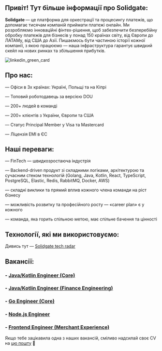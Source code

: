 ## Привіт! <a> Тут більше інформації про Solidgate:
<p><b> Solidgate </b> — це платформа для оркестрації та процесингу платежів, що допомагає тисячам компаній приймати платежі онлайн. Ми розробляємо інноваційні фінтех-рішення, щоб забезпечити безперебійну обробку платежів для бізнесів у понад 150 країнах світу, від Європи до ЛАТАМу, від США до Азії. Пишаємось бути частиною історії кожної компанії, з якою працюємо — наша інфраструктура гарантує швидкий скейл на нових ринках та збільшення прибутків.

<p></p>

<p align="center">
  
![linkedin_green_card](https://github.com/solidgatehiring/solidgatehiring/assets/142014633/70f558d9-7d5c-4b84-83e6-504b9eb7264f)

## Про нас:
<p> — Офіси в 3х країнах: Україні, Польщі та на Кіпрі </p>
<p> — Топовий роботодавець за версією DOU </p>
<p> — 200+ людей в команді </p>
<p> — 200+ клієнтів з України, Європи та США </p>
<p> — Статус Principal Member у Visa та Mastercard </p>
<p> — Ліцензія ЕМІ в ЄС </p>
  
## Наші переваги:
<p> — FinTech — швидкозростаюча індустрія </p>
<p> — Backend-driven продукт зі складними логіками, архітектурою та сучасним стеком технологій (Golang, Java, Kotlin, React, TypeScript, PostgreSQL, Elastic, Redis, RabbitMQ, Docker, AWS) </p>
<p> — складні виклики та прямий вплив кожного члена команди на ріст бізнесу </p>
<p> — можливість розвитку та професійного росту — «career plan» є у кожного </p>
<p> — команда, яка горить спільною метою, має спільне бачення та цінності </p>

## Технології, які ми використовуємо:
Дивись тут — [Solidgate tech radar](https://solidgate-tech.github.io)

## Вакансії:
<h3> - <a href="https://github.com/solidgatehiring/kotlin_core"><b>Java/Kotlin Engineer (Core)</b></a></h3>
<h3> - <a href="https://github.com/solidgatehiring/kotlin_vacancy_FE"><b>Java/Kotlin Engineer (Finance Engineering)</b></a></h3>
<h3> - <a href="https://github.com/solidgatehiring/go_vacancy_core/tree/main"><b>Go Engineer (Core)</b></a></h3>
<h3> - <a href="https://github.com/solidgatehiring/node.js_vacancy"><b>Node.js Engineer</b></a></h3>
<h3> - <a href="https://github.com/solidgatehiring/frontend_vacancy"><b>Frontend Engineer (Merchant Experience)</b></a></h3>
<p> </p>
Якщо тебе зацікавила одна з наших вакансій, сміливо надсилай своє CV на <a href="mailto:anna.tiutiunnyk@solidgate.com">цю пошту</a>  &#128231;
<p> </p>





